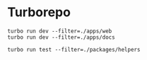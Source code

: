 # Turborepo

```shell
turbo run dev --filter=./apps/web
turbo run dev --filter=./apps/docs

turbo run test --filter=./packages/helpers
```
